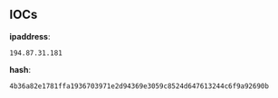 
## IOCs

__ipaddress__:

```text
194.87.31.181
```
__hash__:

```text
4b36a82e1781ffa1936703971e2d94369e3059c8524d647613244c6f9a92690b
```